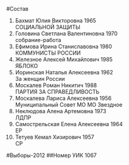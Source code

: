 #Состав
1. Бахмат Юлия Викторовна 1965   
    СОЦИАЛЬНОЙ ЗАЩИТЫ
2. Головина Светлана Валентиновна 1970   
    собрание-работа
3. Ефимова Ирина Станиславовна 1980   
    КОММУНИСТЫ РОССИИ
4. Железное Алексей Михайлович 1985   
    ЯБЛОКО
5. Иоринская Наталья Алексеевна 1962   
    За женщин России
6. Москалев Роман Никитич 1988   
    ПАРТИЯ ЗА СПРАВЕДЛИВОСТЬ
7. Москалева Лариса Алексеевна 1956   
    Муниципальный Совет МО МО Звездное
8. Неклюдова Алена Артемовна 1973   
    ЛДПР
9. Самострельская Елена Алексеевна 1964   
    ЕР
10. Тетуев Кемал Хизирович 1957   
    СР

#Выборы-2012
##Номер УИК
1067